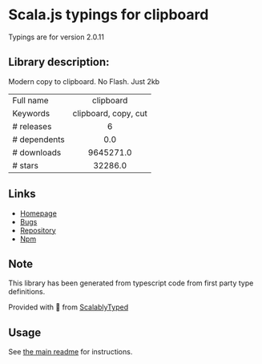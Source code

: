 
# Scala.js typings for clipboard

Typings are for version 2.0.11

## Library description:
Modern copy to clipboard. No Flash. Just 2kb

|                    |                 |
| ------------------ | :-------------: |
| Full name          | clipboard |
| Keywords           | clipboard, copy, cut |
| # releases         | 6 |
| # dependents       | 0.0 |
| # downloads        | 9645271.0 |
| # stars            | 32286.0 |

## Links
- [Homepage](https://clipboardjs.com)
- [Bugs](https://github.com/zenorocha/clipboard.js/issues)
- [Repository](https://github.com/zenorocha/clipboard.js)
- [Npm](https://www.npmjs.com/package/clipboard)
    


## Note
This library has been generated from typescript code from first party type definitions.

Provided with :purple_heart: from [ScalablyTyped](https://github.com/oyvindberg/ScalablyTyped)

## Usage
See [the main readme](../../readme.md) for instructions.


